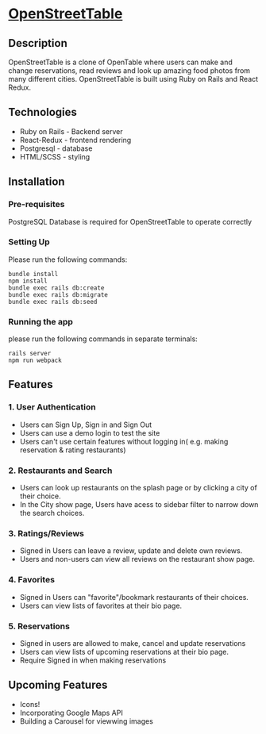 # [OpenStreetTable](https://fullsteakproject.herokuapp.com/#/)


## Description

OpenStreetTable is a clone of OpenTable where users can make and change reservations, read reviews and look up amazing food photos from many different cities. OpenStreetTable is built using Ruby on Rails and React Redux.  

## Technologies 
* Ruby on Rails - Backend server 
* React-Redux - frontend rendering
* Postgresql - database
* HTML/SCSS - styling 

## Installation
### Pre-requisites
PostgreSQL Database is required for OpenStreetTable to operate correctly

### Setting Up
Please run the following commands:

```
bundle install
npm install
bundle exec rails db:create
bundle exec rails db:migrate
bundle exec rails db:seed
```

### Running the app
please run the following commands in separate terminals:

```
rails server
npm run webpack
```


## Features 
### 1. User Authentication
   * Users can Sign Up, Sign in and Sign Out
   * Users can use a demo login to test the site
   * Users can't use certain features without logging in( e.g. making reservation & rating restaurants)
   
### 2. Restaurants and Search 
   * Users can look up restaurants on the splash page or by clicking a city of their choice.
   * In the City show page, Users have acess to sidebar filter to narrow down the search choices.
   
### 3. Ratings/Reviews
   * Signed in Users can leave a review, update and delete own reviews.
   * Users and non-users can view all reviews on the restaurant show page.
   
### 4. Favorites
   * Signed in Users can "favorite"/bookmark restaurants of their choices.
   * Users can view lists of favorites at their bio page.
   
### 5. Reservations
   * Signed in users are allowed to make, cancel and update reservations
   * Users can view lists of upcoming reservations at their bio page.
   * Require Signed in when making reservations
   
## Upcoming Features 
* Icons! 
* Incorporating Google Maps API 
* Building a Carousel for viewwing images
